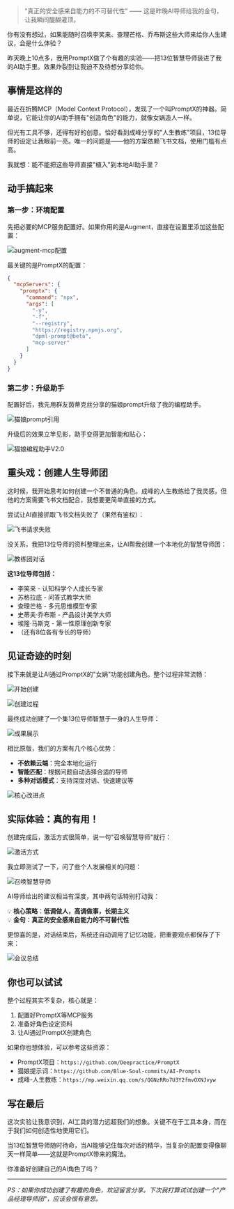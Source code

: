 

> "真正的安全感来自能力的不可替代性" —— 这是昨晚AI导师给我的金句，让我瞬间醍醐灌顶。

你有没有想过，如果能随时召唤李笑来、查理芒格、乔布斯这些大师来给你人生建议，会是什么体验？

昨天晚上10点多，我用PromptX做了个有趣的实验——把13位智慧导师装进了我的AI助手里。效果炸裂到让我迫不及待想分享给你。

## 事情是这样的

最近在折腾MCP（Model Context Protocol），发现了一个叫PromptX的神器。简单说，它能让你的AI助手拥有"创造角色"的能力，就像女娲造人一样。

但光有工具不够，还得有好的创意。恰好看到成峰分享的"人生教练"项目，13位导师的设定让我眼前一亮。唯一的问题是——他的方案依赖飞书文档，使用门槛有点高。

我就想：能不能把这些导师直接"植入"到本地AI助手里？

## 动手搞起来

### 第一步：环境配置

先把必要的MCP服务配置好。如果你用的是Augment，直接在设置里添加这些配置：

![augment-mcp配置](http://syi4w5o08.hn-bkt.clouddn.com/picgo/augment-Mcp-20250701214812.png)

最关键的是PromptX的配置：
```json
{
  "mcpServers": {
    "promptx": {
      "command": "npx",
      "args": [
        "-y",
        "-f",
        "--registry",
        "https://registry.npmjs.org",
        "dpml-prompt@beta",
        "mcp-server"
      ]
    }
  }
}
```

### 第二步：升级助手

配置好后，我先用群友茵蒂克丝分享的猫娘prompt升级了我的编程助手。

![猫娘prompt引用](http://syi4w5o08.hn-bkt.clouddn.com/picgo/%E7%8C%AB%E5%A8%9820250701213819.png)

升级后的效果立竿见影，助手变得更加智能和贴心：

![猫娘编程助手V2.0](http://syi4w5o08.hn-bkt.clouddn.com/picgo/%E7%8C%AB%E5%A8%98%E6%8F%90%E7%A4%BA%E8%AF%8Dv220250701214321.png)

## 重头戏：创建人生导师团

这时候，我开始思考如何创建一个不普通的角色。成峰的人生教练给了我灵感，但他的方案需要飞书文档配合，我想要更简单直接的方式。

尝试让AI直接抓取飞书文档失败了（果然有鉴权）：

![飞书请求失败](http://syi4w5o08.hn-bkt.clouddn.com/picgo/%E9%A3%9E%E4%B9%A6%E8%AF%B7%E6%B1%82%E5%A4%B1%E8%B4%A520250701215733.png)

没关系，我把13位导师的资料整理出来，让AI帮我创建一个本地化的智慧导师团：

![教练团对话](http://syi4w5o08.hn-bkt.clouddn.com/picgo/%E6%95%99%E7%BB%83%E5%9B%A2%E5%AF%B9%E8%AF%9D20250701215823.png)

**这13位导师包括：**
- 李笑来 - 认知科学个人成长专家
- 苏格拉底 - 问答式教学大师  
- 查理芒格 - 多元思维模型专家
- 史蒂夫·乔布斯 - 产品设计美学大师
- 埃隆·马斯克 - 第一性原理创新专家
- （还有8位各有专长的导师）

## 见证奇迹的时刻

接下来就是让AI通过PromptX的"女娲"功能创建角色。整个过程非常流畅：

![开始创建](http://syi4w5o08.hn-bkt.clouddn.com/picgo/%E8%A7%92%E8%89%B21-20250701220200.png)

![创建过程](http://syi4w5o08.hn-bkt.clouddn.com/picgo/2-20250701220243.png)

最终成功创建了一个集13位导师智慧于一身的人生导师：

![成果展示](http://syi4w5o08.hn-bkt.clouddn.com/picgo/%E6%88%90%E6%9E%9C%E5%B1%95%E7%A4%BA-120250701220429.png)

相比原版，我们的方案有几个核心优势：
- **不依赖云端**：完全本地化运行
- **智能匹配**：根据问题自动选择合适的导师
- **多种对话模式**：支持深度对话、快速建议等

![核心改进点](http://syi4w5o08.hn-bkt.clouddn.com/picgo/%E6%A0%B8%E5%BF%83%E6%94%B9%E8%BF%9B%E7%82%B920250701220546.png)

## 实际体验：真的有用！

创建完成后，激活方式很简单，说一句"召唤智慧导师"就行：

![激活方式](http://syi4w5o08.hn-bkt.clouddn.com/picgo/jihuo20250701220643.png)

我立即测试了一下，问了些个人发展相关的问题：

![召唤智慧导师](http://syi4w5o08.hn-bkt.clouddn.com/picgo/%E5%8F%AC%E5%94%A4%E6%99%BA%E6%85%A720250701220853.png)

AI导师给出的建议相当有深度，其中两句话特别打动我：

💡 **核心策略**：**低调做人，高调做事，长期主义**  
💡 **金句**：**真正的安全感来自能力的不可替代性**

更惊喜的是，对话结束后，系统还自动调用了记忆功能，把重要观点都保存了下来：

![会议总结](http://syi4w5o08.hn-bkt.clouddn.com/picgo/220250701221505.png)

## 你也可以试试

整个过程其实不复杂，核心就是：
1. 配置好PromptX等MCP服务
2. 准备好角色设定资料
3. 让AI通过PromptX创建角色

如果你也想体验，可以参考这些资源：
- PromptX项目：`https://github.com/Deepractice/PromptX`
- 猫娘提示词：`https://github.com/Blue-Soul-commits/AI-Prompts`
- 成峰-人生教练：`https://mp.weixin.qq.com/s/QGNzRRo7U3Y2fmvOXNJvyw`

## 写在最后

这次实验让我意识到，AI工具的潜力远超我们的想象。关键不在于工具本身，而在于我们如何创造性地使用它们。

当13位智慧导师随时待命，当AI能够记住每次对话的精华，当复杂的配置变得像聊天一样简单——这就是PromptX带来的魔法。

你准备好创建自己的AI角色了吗？

---

*PS：如果你成功创建了有趣的角色，欢迎留言分享。下次我打算试试创建一个"产品经理导师团"，应该会很有意思。*